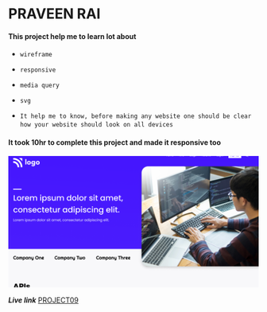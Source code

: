 # PRAVEEN RAI

#### This project help me to learn lot about

- `wireframe`
- `responsive`
- `media query `
- `svg`

- `It help me to know, before making any website one should be clear how your website should look on all devices`

#### It took 10hr to complete this project and made it responsive too

![Project09](thumbnail.png)

**_Live link_** [PROJECT09](https://developer-landing-dashboard.netlify.app/)
